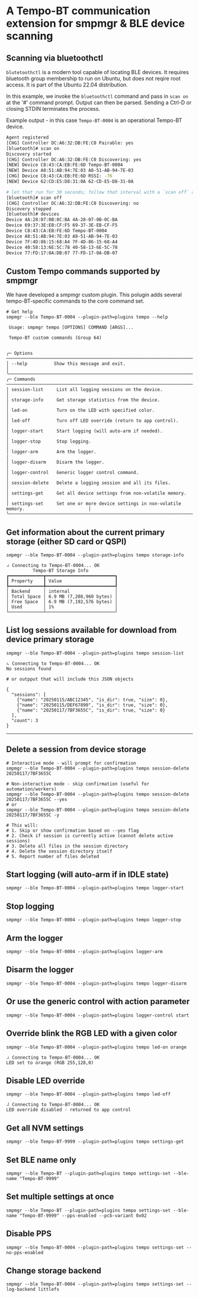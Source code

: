 # A Tempo-BT communication extension for smpmgr & BLE device scanning

## Scanning via **bluetoothctl**

`blutetoothctl` is a modern tool capable of locating BLE devices.  It requires bluetooth group membership to run on Ubuntu, but does not reqire root access. It is part of the Ubuntu 22.04 distribution.

In this example, we invoke the `bluetoothctl` command and pass in `scan on` at the '#' command prompt.  Output can then be parsed. Sending a Ctrl-D or closing STDIN terminates the process.

Example output - in this case `Tempo-BT-0004` is an operational Tempo-BT device.

```bash
Agent registered
[CHG] Controller DC:A6:32:DB:FE:C0 Pairable: yes
[bluetooth]# scan on
Discovery started
[CHG] Controller DC:A6:32:DB:FE:C0 Discovering: yes
[NEW] Device C8:43:CA:EB:FE:6D Tempo-BT-0004
[NEW] Device A8:51:AB:94:7E:03 A8-51-AB-94-7E-03
[CHG] Device C8:43:CA:EB:FE:6D RSSI: -76
[NEW] Device 62:CD:E5:D8:31:0A 62-CD-E5-D8-31-0A

# let that run for 30 seconds; follow that interval with a `scan off` and `devices` bluectl command:
[bluetooth]# scan off
[CHG] Controller DC:A6:32:DB:FE:C0 Discovering: no
Discovery stopped
[bluetooth]# devices
Device 4A:28:07:0B:0C:BA 4A-28-07-0B-0C-BA
Device 69:37:3E:EB:CF:F5 69-37-3E-EB-CF-F5
Device C8:43:CA:EB:FE:6D Tempo-BT-0004
Device A8:51:AB:94:7E:03 A8-51-AB-94-7E-03
Device 7F:4D:86:15:68:A4 7F-4D-86-15-68-A4
Device 40:58:13:6E:5C:78 40-58-13-6E-5C-78
Device 77:FD:17:0A:DB:07 77-FD-17-0A-DB-07
```

## Custom Tempo commands supported by smpmgr

We have developed a smpmgr custom plugin. This polugin adds several tempo-BT-specific commands to the core command set.

```
# Get help
smpmgr --ble Tempo-BT-0004 --plugin-path=plugins tempo --help
                                                                                                                                                                                         
 Usage: smpmgr tempo [OPTIONS] COMMAND [ARGS]...                                                                                                                                               
                                                                                                                                                                                               
 Tempo-BT custom commands (Group 64)                                                                                                                                                           
                                                                                                                                                     
                                                                                                                                                                                               
╭─ Options ───────────────────────────────────────────────────────────────────────────────────────╮
│ --help          Show this message and exit.                                                     │
╰─────────────────────────────────────────────────────────────────────────────────────────────────╯
╭─ Commands ──────────────────────────────────────────────────────────────────────────────────────╮
│ session-list     List all logging sessions on the device.                                       │
│ storage-info     Get storage statistics from the device.                                        │
│ led-on           Turn on the LED with specified color.                                          │
│ led-off          Turn off LED override (return to app control).                                 │
│ logger-start     Start logging (will auto-arm if needed).                                       │
│ logger-stop      Stop logging.                                                                  │
│ logger-arm       Arm the logger.                                                                |
│ logger-disarm    Disarm the logger.                                                             │
│ logger-control   Generic logger control command.                                                │
│ session-delete   Delete a logging session and all its files.                                    │
│ settings-get     Get all device settings from non-volatile memory.                              │
│ settings-set     Set one or more device settings in non-volatile memory.                        │
╰─────────────────────────────────────────────────────────────────────────────────────────────────╯
```

## Get information about the current primary storage (either SD card or QSPI)
```
smpmgr --ble Tempo-BT-0004 --plugin-path=plugins tempo storage-info

⠴ Connecting to Tempo-BT-0004... OK
          Tempo-BT Storage Info           
┏━━━━━━━━━━━━━┳━━━━━━━━━━━━━━━━━━━━━━━━━━┓
┃ Property    ┃ Value                    ┃
┡━━━━━━━━━━━━━╇━━━━━━━━━━━━━━━━━━━━━━━━━━┩
│ Backend     │ internal                 │
│ Total Space │ 6.9 MB (7,208,960 bytes) │
│ Free Space  │ 6.9 MB (7,192,576 bytes) │
│ Used        │ 1%                       │
└─────────────┴──────────────────────────┘
```

## List log sessions available for download from device primary storage
```
smpmgr --ble Tempo-BT-0004 --plugin-path=plugins tempo session-list

⠦ Connecting to Tempo-BT-0004... OK
No sessions found

# or outpput that will include this JSON objects

{
  "sessions": [
    {"name": "20250115/ABC12345", "is_dir": true, "size": 0},
    {"name": "20250115/DEF67890", "is_dir": true, "size": 0},
    {"name": "20250117/7BF3655C", "is_dir": true, "size": 0}
  ],
  "count": 3
}
```

---

## Delete a session from device storage

```
# Interactive mode - will prompt for confirmation
smpmgr --ble Tempo-BT-0004 --plugin-path=plugins tempo session-delete 20250117/7BF3655C

# Non-interactive mode - skip confirmation (useful for automation/workers)
smpmgr --ble Tempo-BT-0004 --plugin-path=plugins tempo session-delete 20250117/7BF3655C --yes
# or
smpmgr --ble Tempo-BT-0004 --plugin-path=plugins tempo session-delete 20250117/7BF3655C -y

# This will:
# 1. Skip or show confirmation based on --yes flag
# 2. Check if session is currently active (cannot delete active sessions)
# 3. Delete all files in the session directory
# 4. Delete the session directory itself
# 5. Report number of files deleted
```

## Start logging (will auto-arm if in IDLE state)
```
smpmgr --ble Tempo-BT-0004 --plugin-path=plugins tempo logger-start
```

## Stop logging
```
smpmgr --ble Tempo-BT-0004 --plugin-path=plugins tempo logger-stop
```

## Arm the logger
```
smpmgr --ble Tempo-BT-0004 --plugin-path=plugins logger-arm
```

## Disarm the logger
```
smpmgr --ble Tempo-BT-0004 --plugin-path=plugins tempo logger-disarm
```

## Or use the generic control with action parameter
`smpmgr --ble Tempo-BT-0004 --plugin-path=plugins logger-control start`

## Override blink the RGB LED with a given color
```
smpmgr --ble Tempo-BT-0004 --plugin-path=plugins tempo led-on orange

⠴ Connecting to Tempo-BT-0004... OK
LED set to orange (RGB 255,128,0)
```

## Disable LED override
```
smpmgr --ble Tempo-BT-0004 --plugin-path=plugins tempo led-off

⠼ Connecting to Tempo-BT-0004... OK
LED override disabled - returned to app control
```

## Get all NVM settings
`smpmgr --ble Tempo-BT-9999 --plugin-path=plugins tempo settings-get`

## Set BLE name only
`smpmgr --ble Tempo-BT --plugin-path=plugins tempo settings-set --ble-name "Tempo-BT-9999"`

## Set multiple settings at once
`smpmgr --ble Tempo-BT --plugin-path=plugins tempo settings-set --ble-name "Tempo-BT-9999" --pps-enabled --pcb-variant 0x02`

## Disable PPS
`smpmgr --ble Tempo-BT-0004 --plugin-path=plugins tempo settings-set --no-pps-enabled`

## Change storage backend
`smpmgr --ble Tempo-BT-0004 --plugin-path=plugins tempo settings-set --log-backend littlefs`

